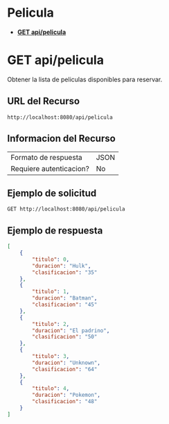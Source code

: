 # Pelicula
- **[GET api/pelicula](./basics/get-api-pelicula.md)**

# GET api/pelicula
Obtener la lista de peliculas disponibles para reservar.

## URL del Recurso
`http://localhost:8080/api/pelicula`

## Informacion del Recurso
|                         |       |
|-------------------------|-------|
| Formato de respuesta    | JSON  |
| Requiere autenticacion? | No    |

## Ejemplo de solicitud

`GET http://localhost:8080/api/pelicula`

## Ejemplo de respuesta
```JSON
[
    {
        "titulo": 0,
        "duracion": "Hulk",
        "clasificacion": "35"
    },
    {
        "titulo": 1,
        "duracion": "Batman",
        "clasificacion": "45"
    },
    {
        "titulo": 2,
        "duracion": "El padrino",
        "clasificacion": "50"
    },
    {
        "titulo": 3,
        "duracion": "Unknown",
        "clasificacion": "64"
    },
    {
        "titulo": 4,
        "duracion": "Pokemon",
        "clasificacion": "48"
    }
]
```